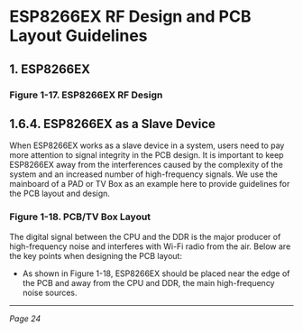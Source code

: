 # ESP8266EX RF Design and PCB Layout Guidelines

## 1. ESP8266EX

### Figure 1-17. ESP8266EX RF Design

## 1.6.4. ESP8266EX as a Slave Device

When ESP8266EX works as a slave device in a system, users need to pay more attention to signal integrity in the PCB design. It is important to keep ESP8266EX away from the interferences caused by the complexity of the system and an increased number of high-frequency signals. We use the mainboard of a PAD or TV Box as an example here to provide guidelines for the PCB layout and design.

### Figure 1-18. PCB/TV Box Layout

The digital signal between the CPU and the DDR is the major producer of high-frequency noise and interferes with Wi-Fi radio from the air. Below are the key points when designing the PCB layout:

- As shown in Figure 1-18, ESP8266EX should be placed near the edge of the PCB and away from the CPU and DDR, the main high-frequency noise sources.

---

*Page 24*